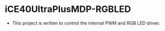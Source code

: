 # iCE40UltraPlusMDP-RGBLED

* This project is written to control the internal PWM and RGB LED driver.
